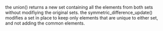 the union() returns a new set containing all the elements from both sets without modifiying the original sets.
the symmetric_difference_update() modifies a set in place to keep only elements that are unique to either set, and not adding the common elements.